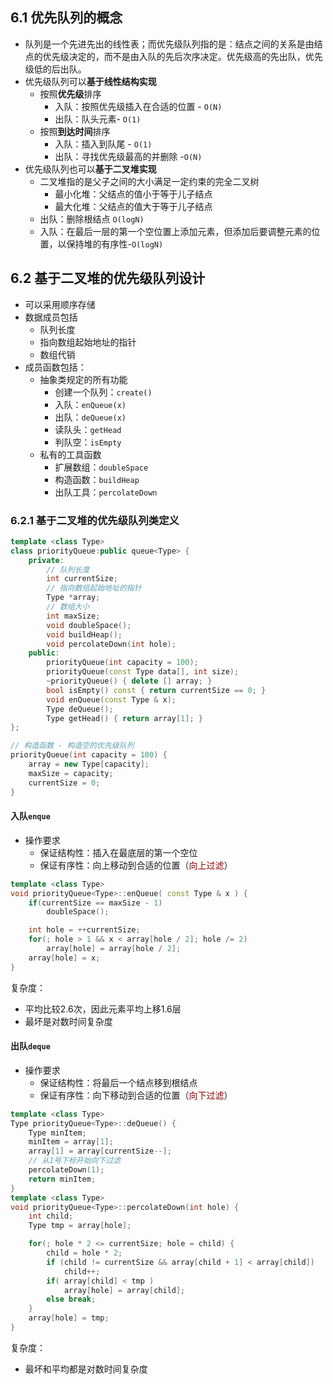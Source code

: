 
## 6.1 优先队列的概念

- 队列是一个先进先出的线性表；而优先级队列指的是：结点之间的关系是由结点的优先级决定的，而不是由入队的先后次序决定。优先级高的先出队，优先级低的后出队。
- 优先级队列可以**基于线性结构实现**
  - 按照**优先级**排序 
    - 入队：按照优先级插入在合适的位置 - `O(N)`
    - 出队：队头元素- `O(1)`
  - 按照**到达时间**排序
    - 入队：插入到队尾 - `O(1)`
    - 出队：寻找优先级最高的并删除 -`O(N)`
- 优先级队列也可以**基于二叉堆实现**
  - 二叉堆指的是父子之间的大小满足一定约束的完全二叉树
    - 最小化堆：父结点的值小于等于儿子结点
    - 最大化堆：父结点的值大于等于儿子结点
  - 出队：删除根结点 `O(logN)`
  - 入队：在最后一层的第一个空位置上添加元素，但添加后要调整元素的位置，以保持堆的有序性-`O(logN)`

## 6.2 基于二叉堆的优先级队列设计
- 可以采用顺序存储
- 数据成员包括
  - 队列长度
  - 指向数组起始地址的指针
  - 数组代销
- 成员函数包括：
  - 抽象类规定的所有功能
    - 创建一个队列：`create()`
    - 入队：`enQueue(x)`
    - 出队：`deQueue(x)`
    - 读队头：`getHead`
    - 判队空：`isEmpty`
  - 私有的工具函数
    - 扩展数组：`doubleSpace`
    - 构造函数：`buildHeap`
    - 出队工具：`percolateDown`

### 6.2.1 基于二叉堆的优先级队列类定义

```cpp
template <class Type>
class priorityQueue:public queue<Type> {
    private:
        // 队列长度
        int currentSize;  
        // 指向数组起始地址的指针
        Type *array; 
        // 数组大小
        int maxSize;
        void doubleSpace();
        void buildHeap();
        void percolateDown(int hole);  
    public:
        priorityQueue(int capacity = 100);
        priorityQueue(const Type data[], int size);
        ~priorityQueue() { delete [] array; }
        bool isEmpty() const { return currentSize == 0; }
        void enQueue(const Type & x);
        Type deQueue();
        Type getHead() { return array[1]; }
};

// 构造函数 - 构造空的优先级队列
priorityQueue(int capacity = 100) { 
    array = new Type[capacity];
    maxSize = capacity;   
    currentSize = 0;
}
```

#### 入队`enque`

- 操作要求
  - 保证结构性：插入在最底层的第一个空位
  - 保证有序性：向上移动到合适的位置（<font color=darkred>向上过滤</font>）

```cpp
template <class Type>
void priorityQueue<Type>::enQueue( const Type & x ) {
    if(currentSize == maxSize - 1) 
        doubleSpace();

    int hole = ++currentSize;
    for(; hole > 1 && x < array[hole / 2]; hole /= 2)
        array[hole] = array[hole / 2];
    array[hole] = x;
} 
```

复杂度：

- 平均比较2.6次，因此元素平均上移1.6层
- 最坏是对数时间复杂度

#### 出队`deque`

- 操作要求
  - 保证结构性：将最后一个结点移到根结点
  - 保证有序性：向下移动到合适的位置（<font color=darkred>向下过滤</font>）
  
```cpp
template <class Type>
Type priorityQueue<Type>::deQueue() { 
    Type minItem;
    minItem = array[1];
    array[1] = array[currentSize--];
    // 从1号下标开始向下过滤
    percolateDown(1);
    return minItem;
} 
template <class Type>
void priorityQueue<Type>::percolateDown(int hole) { 
    int child;
    Type tmp = array[hole];

    for(; hole * 2 <= currentSize; hole = child) { 
        child = hole * 2;
        if (child != currentSize && array[child + 1] < array[child])
            child++;
        if( array[child] < tmp )   
            array[hole] = array[child];
        else break;
    }
    array[hole] = tmp;
}
```

复杂度：

- 最坏和平均都是对数时间复杂度

